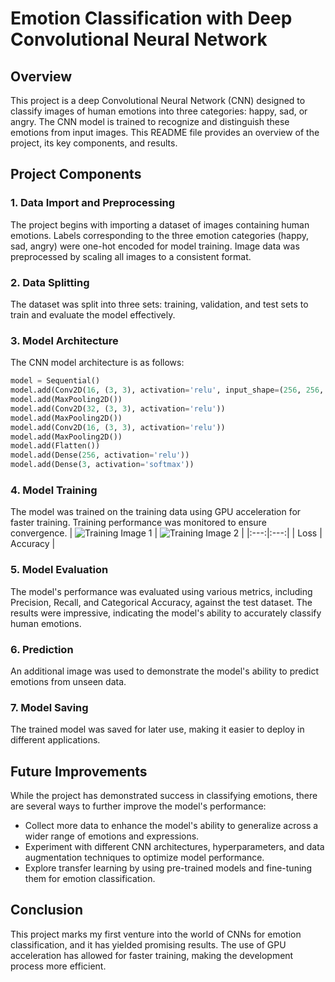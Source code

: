 # Emotion Classification with Deep Convolutional Neural Network
## Overview

This project is a deep Convolutional Neural Network (CNN) designed to classify images of human emotions into three categories: happy, sad, or angry. The CNN model is trained to recognize and distinguish these emotions from input images. This README file provides an overview of the project, its key components, and results.
## Project Components
### 1. Data Import and Preprocessing

  The project begins with importing a dataset of images containing human emotions.
  Labels corresponding to the three emotion categories (happy, sad, angry) were one-hot encoded for model training.
  Image data was preprocessed by scaling all images to a consistent format.

### 2. Data Splitting

  The dataset was split into three sets: training, validation, and test sets to train and evaluate the model effectively.

### 3. Model Architecture

  The CNN model architecture is as follows:
```python
model = Sequential()
model.add(Conv2D(16, (3, 3), activation='relu', input_shape=(256, 256, 3)))
model.add(MaxPooling2D())
model.add(Conv2D(32, (3, 3), activation='relu'))
model.add(MaxPooling2D())
model.add(Conv2D(16, (3, 3), activation='relu'))
model.add(MaxPooling2D())
model.add(Flatten())
model.add(Dense(256, activation='relu'))
model.add(Dense(3, activation='softmax'))
```
### 4. Model Training

  The model was trained on the training data using GPU acceleration for faster training.
  Training performance was monitored to ensure convergence.
  | ![Training Image 1](https://github.com/srdevanarayan/imageclassifier/assets/89544334/ab58fac4-4ff9-4b1d-8f76-6341b9c7615e) | ![Training Image 2](https://github.com/srdevanarayan/imageclassifier/assets/89544334/1ef15a85-4291-4cd7-93d3-b61dcf4081d0) |
|:---:|:---:|
| Loss | Accuracy |


### 5. Model Evaluation

  The model's performance was evaluated using various metrics, including Precision, Recall, and Categorical Accuracy, against the test dataset.
  The results were impressive, indicating the model's ability to accurately classify human emotions.

### 6. Prediction

  An additional image was used to demonstrate the model's ability to predict emotions from unseen data.

### 7. Model Saving

  The trained model was saved for later use, making it easier to deploy in different applications.

## Future Improvements

While the project has demonstrated success in classifying emotions, there are several ways to further improve the model's performance:
  - Collect more data to enhance the model's ability to generalize across a wider range of emotions and expressions.
  - Experiment with different CNN architectures, hyperparameters, and data augmentation techniques to optimize model performance.
  - Explore transfer learning by using pre-trained models and fine-tuning them for emotion classification.

## Conclusion

This project marks my first venture into the world of CNNs for emotion classification, and it has yielded promising results. The use of GPU acceleration has allowed for faster training, making the development process more efficient.

